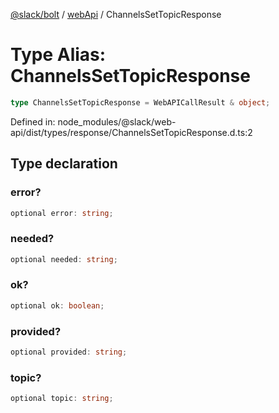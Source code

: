 [@slack/bolt](../../../../index.md) / [webApi](../index.md) / ChannelsSetTopicResponse

# Type Alias: ChannelsSetTopicResponse

```ts
type ChannelsSetTopicResponse = WebAPICallResult & object;
```

Defined in: node\_modules/@slack/web-api/dist/types/response/ChannelsSetTopicResponse.d.ts:2

## Type declaration

### error?

```ts
optional error: string;
```

### needed?

```ts
optional needed: string;
```

### ok?

```ts
optional ok: boolean;
```

### provided?

```ts
optional provided: string;
```

### topic?

```ts
optional topic: string;
```
